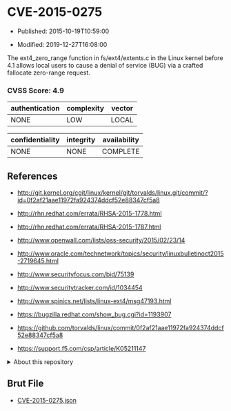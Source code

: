 # CVE-2015-0275

- Published: 2015-10-19T10:59:00

- Modified: 2019-12-27T16:08:00

The ext4_zero_range function in fs/ext4/extents.c in the Linux kernel before 4.1 allows local users to cause a denial of service (BUG) via a crafted fallocate zero-range request.

### CVSS Score: **4.9**

| authentication | complexity | vector |
| --- | --- | --- |
| NONE | LOW | LOCAL |

| confidentiality | integrity | availability |
| --- | --- | --- |
| NONE | NONE | COMPLETE |

## References

* http://git.kernel.org/cgit/linux/kernel/git/torvalds/linux.git/commit/?id=0f2af21aae11972fa924374ddcf52e88347cf5a8

* http://rhn.redhat.com/errata/RHSA-2015-1778.html

* http://rhn.redhat.com/errata/RHSA-2015-1787.html

* http://www.openwall.com/lists/oss-security/2015/02/23/14

* http://www.oracle.com/technetwork/topics/security/linuxbulletinoct2015-2719645.html

* http://www.securityfocus.com/bid/75139

* http://www.securitytracker.com/id/1034454

* http://www.spinics.net/lists/linux-ext4/msg47193.html

* https://bugzilla.redhat.com/show_bug.cgi?id=1193907

* https://github.com/torvalds/linux/commit/0f2af21aae11972fa924374ddcf52e88347cf5a8

* https://support.f5.com/csp/article/K05211147

<details>
<summary>About this repository</summary> 

  This repository is part of the project [Live Hack CVE](https://github.com/Live-Hack-CVE). Main website can be found [www.live-hack.org](https://www.live-hack.org) 
  
  Made by [Sn0wAlice](https://github.com/Sn0wAlice) for the people that care about security and need to have a feed of the latest CVEs. Hope you enjoy it, don't forget to star the repo and follow me on [Twitter](https://twitter.com/Sn0wAlice) and [Github](https://github.com/Sn0wAlice). And that is my [personnal website](https://www.alice-snow.me/)

  - [Home Page](https://github.com/Live-Hack-CVE)
  - [Framework](https://github.com/Live-Hack-CVE/cve-framework)
  - [CVE database](https://github.com/Live-Hack-CVE/full_database)
  - [Changelog](https://github.com/Live-Hack-CVE/Changelog)
</details>

## Brut File

* [CVE-2015-0275.json](https://raw.githubusercontent.com/Live-Hack-CVE/full_database/main/cves/2015/CVE-2015-0275.json)

